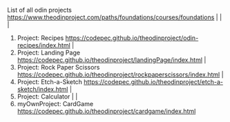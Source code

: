List of all odin projects 
https://www.theodinproject.com/paths/foundations/courses/foundations
|
|
|
1. Project: Recipes
https://codepec.github.io/theodinproject/odin-recipes/index.html
|
2. Project: Landing Page
https://codepec.github.io/theodinproject/landingPage/index.html
|
3. Project: Rock Paper Scissors
https://codepec.github.io/theodinproject/rockpaperscissors/index.html
|
4. Project: Etch-a-Sketch 
https://codepec.github.io/theodinproject/etch-a-sketch/index.html
|
5. Project: Calculator
|
|
6. myOwnProject: CardGame
https://codepec.github.io/theodinproject/cardgame/index.html
